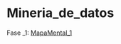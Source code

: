 # Mineria_de_datos
Fase _1:
[MapaMental_1]( https://github.com/MiltonZuniga/Mineria_de_datos/blob/master/MapaMental_1_1863305.pdf)
